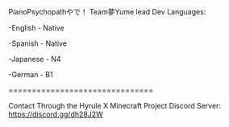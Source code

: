 PianoPsychopathやで！
Team夢Yume lead Dev
Languages:

-English - Native

-Spanish - Native

-Japanese - N4

-German - B1

===============================

Contact Through the Hyrule X Minecraft Project Discord Server: https://discord.gg/dh28J2W

<!---
PianoPsychopath/PianoPsychopath is a ✨ special ✨ repository because its `README.md` (this file) appears on your GitHub profile.
You can click the Preview link to take a look at your changes.
--->
